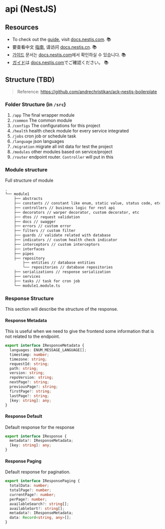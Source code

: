 # api (NestJS)

## Resources

- To check out the [guide](https://docs.nestjs.com), visit [docs.nestjs.com](https://docs.nestjs.com). 📚
- 要查看中文 [指南](readme_zh.md), 请访问 [docs.nestjs.cn](https://docs.nestjs.cn). 📚
- [가이드](readme_kr.md) 문서는 [docs.nestjs.com](https://docs.nestjs.com)에서 확인하실 수 있습니다. 📚
- [ガイド](readme_jp.md)は [docs.nestjs.com](https://docs.nestjs.com)でご確認ください。 📚

## Structure (TBD)

> Reference: https://github.com/andrechristikan/ack-nestjs-boilerplate

### Folder Structure (in `/src`)

1. `/app` The final wrapper module
2. `/common` The common module
3. `/configs` The configurations for this project
4. `/health` health check module for every service integrated
5. `/jobs` cron job or schedule task
6. `/language` json languages
7. `/migration` migrate all init data for test the project
8. `/modules` other modules based on service/project
9. `/router` endpoint router. `Controller` will put in this

### Module structure

Full structure of module

```txt
.
└── module1
    ├── abstracts
    ├── constants // constant like enum, static value, status code, etc
    ├── controllers // business logic for rest api
    ├── decorators // warper decorator, custom decorator, etc
    ├── dtos // request validation
    ├── docs // swagger
    ├── errors // custom error
    ├── filters // custom filter
    ├── guards // validate related with database
    ├── indicators // custom health check indicator
    ├── interceptors // custom interceptors
    ├── interfaces
    ├── pipes
    ├── repository
        ├── entities // database entities
        └── repositories // database repositories
    ├── serializations // response serialization
    ├── services
    ├── tasks // task for cron job
    └── module1.module.ts
```

### Response Structure

This section will describe the structure of the response.

#### Response Metadata

This is useful when we need to give the frontend some information that is not related to the endpoint.

```ts
export interface IResponseMetadata {
  languages: ENUM_MESSAGE_LANGUAGE[];
  timestamp: number;
  timezone: string;
  requestId: string;
  path: string;
  version: string;
  repoVersion: string;
  nextPage?: string;
  previousPage?: string;
  firstPage?: string;
  lastPage?: string;
  [key: string]: any;
}
```

#### Response Default

Default response for the response

```ts
export interface IResponse {
  metadata?: IResponseMetadata;
  [key: string]: any;
}
```

#### Response Paging

Default response for pagination.

```ts
export interface IResponsePaging {
  totalData: number;
  totalPage?: number;
  currentPage?: number;
  perPage?: number;
  availableSearch?: string[];
  availableSort?: string[];
  metadata?: IResponseMetadata;
  data: Record<string, any>[];
}
```
